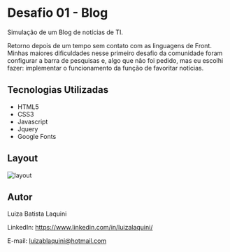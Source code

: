 # Desafio 01 - Blog
Simulação de um Blog de notícias de TI.

Retorno depois de um tempo sem contato com as linguagens de Front. Minhas maiores dificuldades nesse primeiro desafio da comunidade foram configurar a barra de pesquisas e, algo que não foi pedido, mas eu escolhi fazer: implementar o funcionamento da função de favoritar notícias.

## Tecnologias Utilizadas
- HTML5
- CSS3
- Javascript
- Jquery
- Google Fonts

## Layout
![layout](https://user-images.githubusercontent.com/72242547/156296973-4b9c2ca7-1466-4737-a62d-92abd70a6286.png)

## Autor
Luiza Batista Laquini

LinkedIn: https://www.linkedin.com/in/luizalaquini/

E-mail: luizablaquini@hotmail.com
